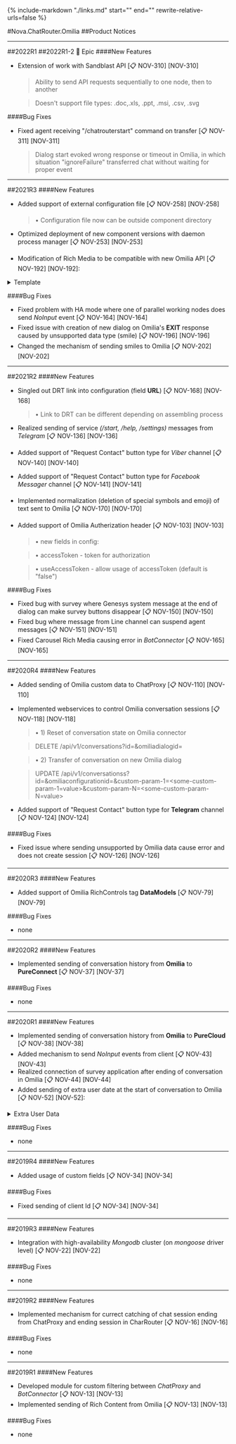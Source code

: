 {%
   include-markdown "./links.md"
   start="<!--tasklink-start-->"
   end="<!--tasklink-end-->"
   rewrite-relative-urls=false
%}

#Nova.ChatRouter.Omilia
##Product Notices
***
##2022R1
##2022R1-2 :briefcase: Epic
####New Features
- Extension of work with Sandblast API [:clipboard: NOV-310] [NOV-310]

	> Ability to send API requests sequentially to one node, then to another 

	> Doesn't support file types: .doc,.xls, .ppt, .msi, .csv, .svg

####Bug Fixes
- Fixed agent receiving "/chatrouterstart" command on transfer [:clipboard: NOV-311] [NOV-311]

	> Dialog start evoked wrong response or timeout in Omilia, in which situation "ignoreFailure" transferred chat without waiting for proper event

***
##2021R3
####New Features
- Added support of external configuration file [:clipboard: NOV-258] [NOV-258]

	> • Configuration file now can be outside component directory

- Optimized deployment of new component versions with daemon process manager [:clipboard: NOV-253] [NOV-253]
- Modification of Rich Media to be compatible with new Omilia API [:clipboard: NOV-192] [NOV-192]:

<details><summary>Template</summary>
<p>

```
Viber: support of Card, changed Carusel visuals
Line: usage of native Quick Replies
Slack: support of Buttons, transfer on newer API
Twitter: support of Buttons
Kik: support of Buttons
```
</p>
</details>

####Bug Fixes
- Fixed problem with HA mode where one of parallel working nodes does send *NoInput* event [:clipboard: NOV-164] [NOV-164]
- Fixed issue with creation of new dialog on Omilia's **EXIT** response caused by unsupported data type (smile) [:clipboard: NOV-196] [NOV-196]
- Changed the mechanism of sending smiles to Omilia [:clipboard: NOV-202] [NOV-202]
***

##2021R2
####New Features
- Singled out DRT link into configuration (field **URL**) [:clipboard: NOV-168] [NOV-168]

	> • Link to DRT can be different depending on assembling process

- Realized sending of service *(/start, /help, /settings)* messages from *Telegram* [:clipboard: NOV-136] [NOV-136]
- Added support of "Request Contact" button type for *Viber* channel [:clipboard: NOV-140] [NOV-140]
- Added support of "Request Contact" button type for *Facebook Messager* channel [:clipboard: NOV-141] [NOV-141]
- Implemented normalization (deletion of special symbols and emoji) of text sent to Omilia [:clipboard: NOV-170] [NOV-170]
- Added support of Omilia Autherization header [:clipboard: NOV-103] [NOV-103]

	> • new fields in config:

	> • accessToken - token for authorization

	> • useAccessToken - allow usage of accessToken (default is "false")

####Bug Fixes
- Fixed bug with survey where Genesys system message at the end of dialog can make survey buttons disappear [:clipboard: NOV-150] [NOV-150]
- Fixed bug where message from Line channel can suspend agent messages [:clipboard: NOV-151] [NOV-151]
- Fixed Carousel Rich Media causing error in *BotConnector* [:clipboard: NOV-165] [NOV-165]
***

##2020R4
####New Features
- Added sending of Omilia custom data to ChatProxy [:clipboard: NOV-110] [NOV-110]
- Implemented webservices to control Omilia conversation sessions [:clipboard: NOV-118] [NOV-118]

	> • 1) Reset of conversation state on Omilia connector 

	> DELETE /api/v1/conversations?id=<some-interaction-id>&omiliadialogid=<some-omilia-dialog-id>

	> • 2) Transfer of conversation on new Omilia dialog

	> UPDATE /api/v1/conversationss?id=<some-interaction-id>&omiliaconfigurationid=<some-omilia-configuration-id>&custom-param-1=<some-custom-param-1=value>&custom-param-N=<some-custom-param-N=value>

- Added support of "Request Contact" button type for **Telegram** channel [:clipboard: NOV-124] [NOV-124]

####Bug Fixes
- Fixed issue where sending unsupported by Omilia data cause error and does not create session  [:clipboard: NOV-126] [NOV-126]
***

##2020R3
####New Features
- Added support of Omilia RichControls tag **DataModels** [:clipboard: NOV-79] [NOV-79]

####Bug Fixes
- none
***

##2020R2
####New Features
- Implemented sending of conversation history from **Omilia** to **PureConnect** [:clipboard: NOV-37] [NOV-37]

####Bug Fixes
- none
***

##2020R1
####New Features
- Implemented sending of conversation history from **Omilia** to **PureCloud** [:clipboard: NOV-38] [NOV-38]
- Added mechanism to send *NoInput* events from client [:clipboard: NOV-43] [NOV-43]
- Realized connection of survey application after ending of conversation in Omilia [:clipboard: NOV-44] [NOV-44] 
- Added sending of extra user date at the start of conversation to Omilia [:clipboard: NOV-52] [NOV-52]:

<details><summary>Extra User Data</summary>
<p>

```
    "user_id": "string"
    "fullname": "string"
    "username": "string"
    "email": "string"
	
	"email" is formed as {channel_id} + @ + {channel_name} 
```
</p>
</details>

####Bug Fixes
- none
***

##2019R4
####New Features
- Added usage of custom fields [:clipboard: NOV-34] [NOV-34]

####Bug Fixes
- Fixed sending of client Id [:clipboard: NOV-34] [NOV-34]
***

##2019R3
####New Features
- Integration with high-availability *Mongodb* cluster (on *mongoose* driver level) [:clipboard: NOV-22] [NOV-22]

####Bug Fixes
- none
***

##2019R2
####New Features
- Implemented mechanism for currect catching of chat session ending from ChatProxy and ending session in CharRouter [:clipboard: NOV-16] [NOV-16]

####Bug Fixes
- none
***

##2019R1
####New Features
- Developed module for custom filtering between *ChatProxy* and *BotConnector* [:clipboard: NOV-13] [NOV-13]
- Implemented sending of Rich Content from Omilia [:clipboard: NOV-13] [NOV-13]

####Bug Fixes
- none